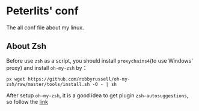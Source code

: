 Peterlits' conf
===============================================================================

The all conf file about my linux.

About Zsh
--------------------------------------------------------------------------------

Before use `zsh` as a script, you should install `proxychains4`(to use Windows'
proxy) and install `oh-my-zsh` by：

```shell
px wget https://github.com/robbyrussell/oh-my-zsh/raw/master/tools/install.sh -O - | sh
```

After setup `oh-my-zsh`, it is a good idea to get plugin `zsh-autosuggestions`,
so follow the [link](https://github.com/zsh-users/zsh-autosuggestions/blob/master/INSTALL.md)

